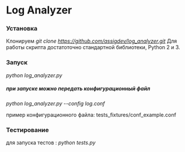# Log Analyzer

### Установка

Клонируем
*git clone https://github.com/assigdev/log_analyzer.git*
Для работы скрипта достатоточно стандартной библиотеки, Python 2 и 3.

### Запуск

*python log_analyzer.py*

##### при запуске можно передать конфигурационный файл

*python log_analyzer.py --config log.conf*

пример конфигурационного файла: tests_fixtures/conf_example.conf

### Тестирование

для запуска тестов : 
*python tests.py*

